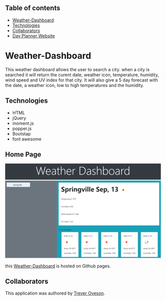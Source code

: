 ## Table of contents
* [Weather-Dashboard](#Weather-Dashboard)
* [Technologies](#Technologies)
* [Collaborators](#collaborators)
* [Day Planner Website](https://toveson.github.io/Day-Planner/)



# Weather-Dashboard

This weather dashboard allows the user to search a city. when a city is searched it will return the curent date, weather icon, temperature, humidity, wind speed and UV index for that city. It will also give a 5 day forecast with the date, a weather icon, low to high temperatures and the humidity.

## Technologies
* HTML
* jQuery
* moment.js
* popper.js
* Bootstap
* font awesome

## Home Page
![Weather-Dashboard](./images/weather-dashboard.PNG)

this [Weather-Dashboard](https://toveson.github.io/Weather-Dashboard/) is hosted on Github pages.

## Collaborators
This application was authored by [Trever Oveson](https://github.com/toveson).